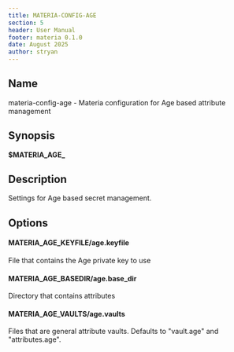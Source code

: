 ```yaml
---
title: MATERIA-CONFIG-AGE
section: 5
header: User Manual
footer: materia 0.1.0
date: August 2025
author: stryan
---
```


## Name
materia-config-age - Materia configuration for Age based attribute management

## Synopsis

**$MATERIA_AGE_<option-name>**

## Description

Settings for Age based secret management.

## Options

#### **MATERIA_AGE_KEYFILE**/**age.keyfile**

File that contains the Age private key to use

#### **MATERIA_AGE_BASEDIR**/**age.base_dir**

Directory that contains attributes

#### **MATERIA_AGE_VAULTS**/**age.vaults**

Files that are general attribute vaults. Defaults to "vault.age" and "attributes.age".
